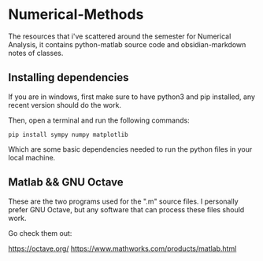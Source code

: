 # Numerical-Methods
The resources that i've scattered around the semester for Numerical Analysis, it contains python-matlab source code and obsidian-markdown notes of classes.

## Installing dependencies

If you are in windows, first make sure to have python3 and pip installed, any recent version should do the work.

Then, open a terminal and run the following commands:

`pip install sympy numpy matplotlib`

Which are some basic dependencies needed to run the python files in your local machine.

## Matlab && GNU Octave

These are the two programs used for the ".m" source files. I personally prefer GNU Octave, but any software that can process these files should work.

Go check them out: 

https://octave.org/
https://www.mathworks.com/products/matlab.html
